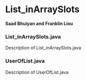 # List_inArraySlots
**Saad Bhuiyan and Franklin Liou**

### List_inArraySlots.java
Description of List_inArraySlots.java

### UserOfList.java
Description of UserOfList.java
